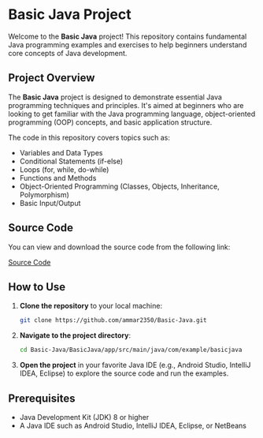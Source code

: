 # Basic Java Project

Welcome to the **Basic Java** project! This repository contains fundamental Java programming examples and exercises to help beginners understand core concepts of Java development.

## Project Overview

The **Basic Java** project is designed to demonstrate essential Java programming techniques and principles. It's aimed at beginners who are looking to get familiar with the Java programming language, object-oriented programming (OOP) concepts, and basic application structure.

The code in this repository covers topics such as:
- Variables and Data Types
- Conditional Statements (if-else)
- Loops (for, while, do-while)
- Functions and Methods
- Object-Oriented Programming (Classes, Objects, Inheritance, Polymorphism)
- Basic Input/Output

## Source Code

You can view and download the source code from the following link:

[Source Code](https://github.com/ammar2350/Basic-Java/tree/main/BasicJava/app/src/main/java/com/example/basicjava)

## How to Use

1. **Clone the repository** to your local machine:

   ```bash
   git clone https://github.com/ammar2350/Basic-Java.git
   ```

2. **Navigate to the project directory**:

   ```bash
   cd Basic-Java/BasicJava/app/src/main/java/com/example/basicjava
   ```

3. **Open the project** in your favorite Java IDE (e.g., Android Studio, IntelliJ IDEA, Eclipse) to explore the source code and run the examples.

## Prerequisites

- Java Development Kit (JDK) 8 or higher
- A Java IDE such as Android Studio, IntelliJ IDEA, Eclipse, or NetBeans
